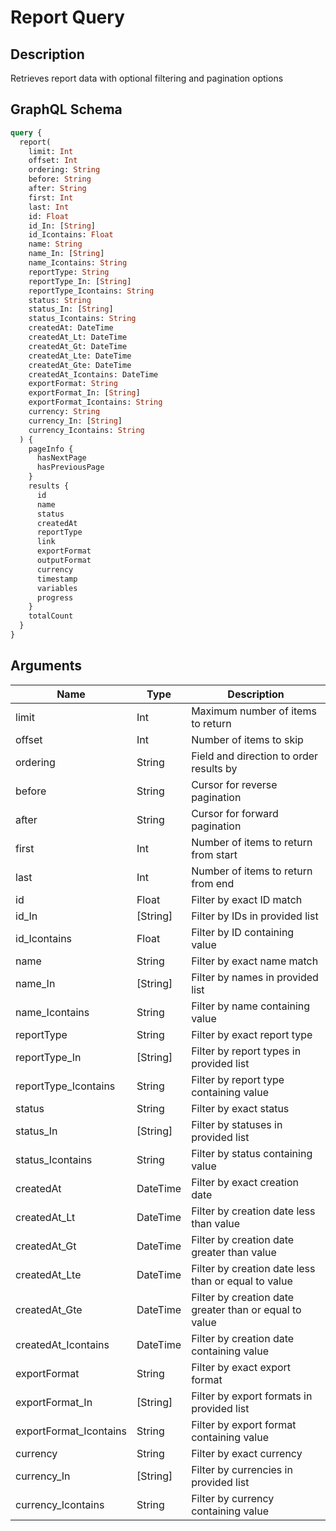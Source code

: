 # Report Query

## Description
Retrieves report data with optional filtering and pagination options

## GraphQL Schema
```graphql
query {
  report(
    limit: Int
    offset: Int
    ordering: String
    before: String
    after: String
    first: Int
    last: Int
    id: Float
    id_In: [String]
    id_Icontains: Float
    name: String
    name_In: [String]
    name_Icontains: String
    reportType: String
    reportType_In: [String]
    reportType_Icontains: String
    status: String
    status_In: [String]
    status_Icontains: String
    createdAt: DateTime
    createdAt_Lt: DateTime
    createdAt_Gt: DateTime
    createdAt_Lte: DateTime
    createdAt_Gte: DateTime
    createdAt_Icontains: DateTime
    exportFormat: String
    exportFormat_In: [String]
    exportFormat_Icontains: String
    currency: String
    currency_In: [String]
    currency_Icontains: String
  ) {
    pageInfo {
      hasNextPage
      hasPreviousPage
    }
    results {
      id
      name
      status
      createdAt
      reportType
      link
      exportFormat
      outputFormat
      currency
      timestamp
      variables
      progress
    }
    totalCount
  }
}
```

## Arguments
| Name | Type | Description |
|------|------|-------------|
| limit | Int | Maximum number of items to return |
| offset | Int | Number of items to skip |
| ordering | String | Field and direction to order results by |
| before | String | Cursor for reverse pagination |
| after | String | Cursor for forward pagination |
| first | Int | Number of items to return from start |
| last | Int | Number of items to return from end |
| id | Float | Filter by exact ID match |
| id_In | [String] | Filter by IDs in provided list |
| id_Icontains | Float | Filter by ID containing value |
| name | String | Filter by exact name match |
| name_In | [String] | Filter by names in provided list |
| name_Icontains | String | Filter by name containing value |
| reportType | String | Filter by exact report type |
| reportType_In | [String] | Filter by report types in provided list |
| reportType_Icontains | String | Filter by report type containing value |
| status | String | Filter by exact status |
| status_In | [String] | Filter by statuses in provided list |
| status_Icontains | String | Filter by status containing value |
| createdAt | DateTime | Filter by exact creation date |
| createdAt_Lt | DateTime | Filter by creation date less than value |
| createdAt_Gt | DateTime | Filter by creation date greater than value |
| createdAt_Lte | DateTime | Filter by creation date less than or equal to value |
| createdAt_Gte | DateTime | Filter by creation date greater than or equal to value |
| createdAt_Icontains | DateTime | Filter by creation date containing value |
| exportFormat | String | Filter by exact export format |
| exportFormat_In | [String] | Filter by export formats in provided list |
| exportFormat_Icontains | String | Filter by export format containing value |
| currency | String | Filter by exact currency |
| currency_In | [String] | Filter by currencies in provided list |
| currency_Icontains | String | Filter by currency containing value |